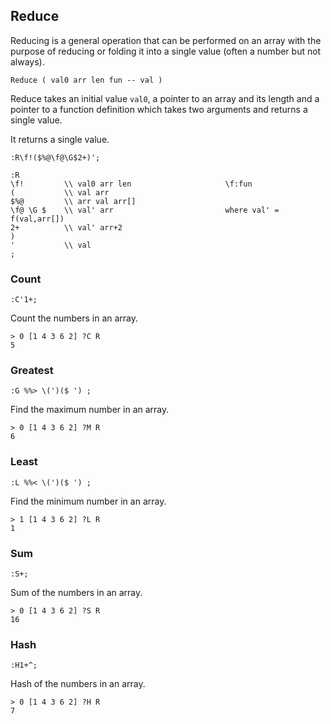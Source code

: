 ## Reduce

Reducing is a general operation that can be performed on an array with the purpose of reducing or folding it into a single value (often a number but not always).

```text
Reduce ( val0 arr len fun -- val )
```

Reduce takes an initial value `val0`, a pointer to an array and its length and a pointer to a function definition which takes two arguments and returns a single value.

It returns a single value.

```text
:R\f!($%@\f@\G$2+)';

:R
\f!         \\ val0 arr len                     \f:fun
(           \\ val arr
$%@         \\ arr val arr[]
\f@ \G $    \\ val' arr                         where val' = f(val,arr[])
2+          \\ val' arr+2
)
'           \\ val
;

```

### Count

```
:C'1+;
```

Count the numbers in an array.

```
> 0 [1 4 3 6 2] ?C R
5
```

### Greatest

```
:G %%> \(')($ ') ;
```

Find the maximum number in an array.

```
> 0 [1 4 3 6 2] ?M R
6
```

### Least

```
:L %%< \(')($ ') ;
```

Find the minimum number in an array.

```
> 1 [1 4 3 6 2] ?L R
1
```

### Sum

```
:S+;
```

Sum of the numbers in an array.

```
> 0 [1 4 3 6 2] ?S R
16
```

### Hash

```
:H1+^;
```

Hash of the numbers in an array.

```
> 0 [1 4 3 6 2] ?H R
7
```

